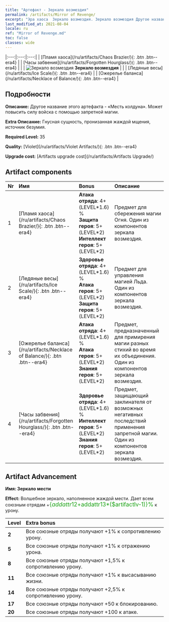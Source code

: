 ```yaml
---
title: "Артефакт - Зеркало возмездия"
permalink: /artifacts/Mirror of Revenge/
excerpt: "Эра хаоса  Зеркало возмездия. Зеркало возмездия Другое название этого артефакта - «Месть колдуна». Может повысить силу войска с помощью запретной магии."
last_modified_at: 2021-08-04
locale: ru
ref: "Mirror of Revenge.md"
toc: false
classes: wide
---
```


  |:---:|:---:|:---:| 
  |  [Пламя хаоса](/ru/artifacts/Chaos Brazier/){: .btn .btn--era4} |   |  [Часы забвения](/ru/artifacts/Forgotten Hourglass/){: .btn .btn--era4} | 
  |   | ![Зеркало возмездия](/images/t/icon_artifact_35.png) **Зеркало возмездия** |  | 
  |  [Ледяные весы](/ru/artifacts/Ice Scale/){: .btn .btn--era4} |   |  [Ожерелье баланса](/ru/artifacts/Necklace of Balance/){: .btn .btn--era4} | 


## Подробности

 **Описание:** Другое название этого артефакта - «Месть колдуна». Может повысить силу войска с помощью запретной магии.

 **Extra Описание:** Гнусная сущность, пронизанная жаждой мщения, источник безумия.

 **Required Level:** 35

 **Quality:** [Violet](/ru/artifacts/Violet Artifacts/){: .btn .btn--era4}

 **Upgrade cost:** [Artifacts upgrade cost](/ru/artifacts/Artifacts Upgrade/)



## Artifact components

  | Nr |    Имя    |   Bonus | Описание | 
  |:---|:-----------|:--------|:------------| 
  | 1 | [Пламя хаоса](/ru/artifacts/Chaos Brazier/){: .btn .btn--era4} | **Атака отряда**: 4+(LEVEL\*1.6) %<br/>**Защита героя**: 5+(LEVEL\*2)<br/>**Интеллект героя**: 5+(LEVEL\*2) | Предмет для сбережения магии Огня. Один из компонентов зеркала возмездия. | 
  | 2 | [Ледяные весы](/ru/artifacts/Ice Scale/){: .btn .btn--era4} | **Здоровье отряда**: 4+(LEVEL\*1.6) %<br/>**Атака героя**: 5+(LEVEL\*2)<br/>**Защита героя**: 5+(LEVEL\*2) | Предмет для управления магией Льда. Один из компонентов зеркала возмездия. | 
  | 3 | [Ожерелье баланса](/ru/artifacts/Necklace of Balance/){: .btn .btn--era4} | **Атака отряда**: 4+(LEVEL\*1.6) %<br/>**Атака героя**: 5+(LEVEL\*2)<br/>**Знания героя**: 5+(LEVEL\*2) | Предмет, предназначенный для примирения магии разных стихий во время их объединения. Один из компонентов зеркала возмездия. | 
  | 4 | [Часы забвения](/ru/artifacts/Forgotten Hourglass/){: .btn .btn--era4} | **Здоровье отряда**: 4+(LEVEL\*1.6) %<br/>**Интеллект героя**: 5+(LEVEL\*2)<br/>**Знания героя**: 5+(LEVEL\*2) | Предмет, защищающий заклинателя от возможных негативных последствий применения запретной магии. Один из компонентов зеркала возмездия. | 


## Artifact Advancement

 **Имя: Зеркало мести**

 **Effect:** Волшебное зеркало, наполненное жаждой мести. Дает всем союзным отрядам +<span style="color: #1ca216;font-size:18px">{$addattr12+$addattr13*($artifactlv-1)}%</span> к урону.

  |  Level  |    Extra bonus  | 
  |:--------|:----------------| 
  | **2** | Все союзные отряды получают +1% к сопротивлению урону. | 
  | **5** | Все союзные отряды получают +1% к отражению урона. | 
  | **8** | Все союзные отряды получают +1,5% к сопротивлению урону. | 
  | **11** | Все союзные отряды получают +1% к высасыванию жизни. | 
  | **14** | Все союзные отряды получают +2,5% к сопротивлению урону. | 
  | **17** | Все союзные отряды получают +50 к блокированию. | 
  | **20** | Все союзные отряды получают +100 к атаке. | 

